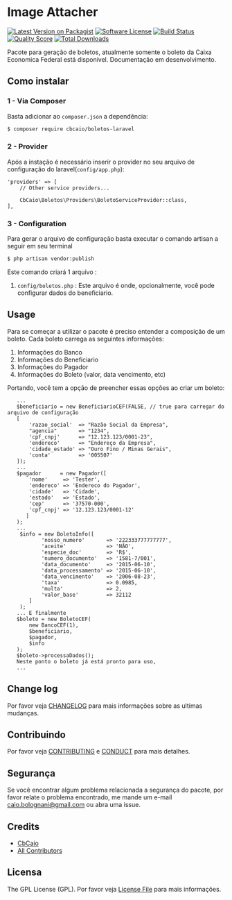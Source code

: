 # Image Attacher

[![Latest Version on Packagist][ico-version]][link-packagist]
[![Software License][ico-license]](LICENSE.md)
[![Build Status][ico-travis]][link-travis]
[![Quality Score][ico-code-quality]][link-code-quality]
[![Total Downloads][ico-downloads]][link-downloads]

Pacote para geração de boletos, atualmente somente o boleto da Caixa Economica Federal está disponível. Documentação 
em desenvolvimento.

## Como instalar

### 1 - Via Composer

Basta adicionar ao `composer.json` a dependência:

``` bash
$ composer require cbcaio/boletos-laravel
```

### 2 - Provider

Após a instação é necessário inserir o provider no seu arquivo de configuração do laravel(`config/app.php`):

    'providers' => [
        // Other service providers...

        CbCaio\Boletos\Providers\BoletoServiceProvider::class,
    ],
    
### 3 - Configuration

Para gerar o arquivo de configuração basta executar o comando artisan a seguir em seu terminal 

``` bash
$ php artisan vendor:publish
```
    
Este comando criará 1 arquivo :
 
 1. `config/boletos.php` : Este arquivo é onde, opcionalmente, você pode configurar dados do beneficiario.

## Usage

Para se começar a utilizar o pacote é preciso entender a composição de um boleto. Cada boleto carrega as seguintes 
informações:

  1. Informações do Banco
  2. Informações do Beneficiario
  3. Informações do Pagador
  4. Informações do Boleto (valor, data vencimento, etc)
  
  Portando, você tem a opção de preencher essas opções ao criar um boleto:
  
  ```
     ...
     $beneficiario = new BeneficiarioCEF(FALSE, // true para carregar do arquivo de configuração
     [
         'razao_social'  => "Razão Social da Empresa",
         "agencia"       => "1234",
         'cpf_cnpj'      => "12.123.123/0001-23",
         'endereco'      => "Endereço da Empresa",
         'cidade_estado' => "Ouro Fino / Minas Gerais",
         'conta'         => '005507'
     ]);
     ...
     $pagador      = new Pagador([
         'nome'     => 'Tester',
         'endereco' => 'Endereco do Pagador',
         'cidade'   => 'Cidade',
         'estado'   => 'Estado',
         'cep'      => '37570-000',
         'cpf_cnpj' => '12.123.123/0001-12'
        ]
     );
     ...
      $info = new BoletoInfo([
             'nosso_numero'       => '222333777777777',
             'aceite'             => 'NÃO',
             'especie_doc'        => 'R$',
             'numero_documento'   => '1581-7/001',
             'data_documento'     => '2015-06-10',
             'data_processamento' => '2015-06-10',
             'data_vencimento'    => '2006-08-23',
             'taxa'               => 0.0985,
             'multa'              => 2,
             'valor_base'         => 32112
         ]
      );
     ... E finalmente
     $boleto = new BoletoCEF(
         new BancoCEF(1),
         $beneficiario,
         $pagador,
         $info
     );
     $boleto->processaDados();
     Neste ponto o boleto já está pronto para uso,
     ...
  ```

## Change log

Por favor veja [CHANGELOG](CHANGELOG.md) para mais informações sobre as ultimas mudanças.

## Contribuindo

Por favor veja [CONTRIBUTING](CONTRIBUTING.md) e [CONDUCT](CONDUCT.md) para mais detalhes.

## Segurança

Se você encontrar algum problema relacionada a segurança do pacote, por favor relate o problema encontrado, me 
mande um e-mail caio.bolognani@gmail.com ou abra uma issue.

## Credits

- [CbCaio][link-author]
- [All Contributors][link-contributors]

## Licensa

The GPL License (GPL). Por favor veja [License File](LICENSE.md) para mais informações.

[ico-version]: https://img.shields.io/packagist/v/CbCaio/Boletos-Laravel.svg?style=flat-square
[ico-license]: https://img.shields.io/badge/license-GPL-brightgreen.svg?style=flat-square
[ico-travis]: https://img.shields.io/travis/CbCaio/Boletos-Laravel/master.svg?style=flat-square
[ico-code-quality]: https://img.shields.io/scrutinizer/g/CbCaio/Boletos-Laravel.svg?style=flat-square
[ico-downloads]: https://img.shields.io/packagist/dt/CbCaio/Boletos-Laravel.svg?style=flat-square

[link-packagist]: https://packagist.org/packages/CbCaio/Boletos-Laravel
[link-travis]: https://travis-ci.org/CbCaio/Boletos-Laravel
[link-code-quality]: https://scrutinizer-ci.com/g/CbCaio/Boletos-Laravel
[link-downloads]: https://packagist.org/packages/CbCaio/Boletos-Laravel
[link-author]: https://github.com/CbCaio
[link-contributors]: ../../contributors
